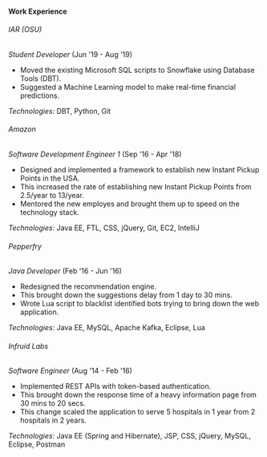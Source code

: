 #### Work Experience

###### IAR (OSU)
*Student Developer* (Jun '19 - Aug '19)  

* Moved the existing Microsoft SQL scripts to Snowflake using 
Database Tools (DBT).
* Suggested a Machine Learning model to make real-time 
financial predictions.

*Technologies:* DBT, Python, Git

###### Amazon

*Software Development Engineer 1* (Sep '16 - Apr '18)

* Designed and implemented a framework 
to establish new Instant Pickup Points in the USA.
* This increased the rate of establishing new Instant Pickup Points 
from 2.5/year to 13/year.
* Mentored the new employes and brought them up to speed on 
the technology stack.

*Technologies:* Java EE, FTL, CSS, jQuery, Git, EC2, IntelliJ

###### Pepperfry

*Java Developer* (Feb '16 - Jun '16)

* Redesigned the recommendation engine.
* This brought down the suggestions delay from 1 day to 30 mins.
* Wrote Lua script to blacklist identified bots trying to bring down 
the web application.

*Technologies:* Java EE, MySQL, Apache Kafka, Eclipse, Lua

###### Infruid Labs

*Software Engineer* (Aug '14 - Feb '16)

* Implemented REST APIs with token-based authentication.
* This brought down the response time of a heavy information page 
from 30 mins to 20 secs.
* This change scaled the application to serve 5 hospitals 
in 1 year from 2 hospitals in 2 years.

*Technologies:* Java EE (Spring and Hibernate), JSP, CSS, jQuery, 
MySQL, Eclipse, Postman